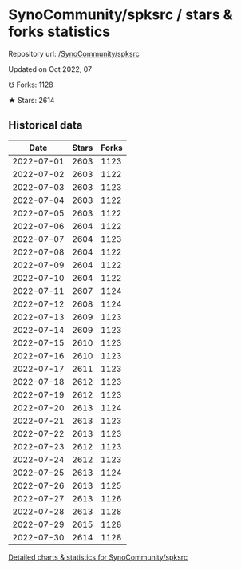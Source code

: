 # SynoCommunity/spksrc / stars & forks statistics

Repository url: [/SynoCommunity/spksrc](https://github.com/SynoCommunity/spksrc)

Updated on Oct 2022, 07

☋ Forks: 1128

★ Stars: 2614

## Historical data
| Date | Stars | Forks |
|------|-------|-------|
| 2022-07-01 | 2603 | 1123 | 
| 2022-07-02 | 2603 | 1122 | 
| 2022-07-03 | 2603 | 1123 | 
| 2022-07-04 | 2603 | 1122 | 
| 2022-07-05 | 2603 | 1122 | 
| 2022-07-06 | 2604 | 1122 | 
| 2022-07-07 | 2604 | 1123 | 
| 2022-07-08 | 2604 | 1122 | 
| 2022-07-09 | 2604 | 1122 | 
| 2022-07-10 | 2604 | 1122 | 
| 2022-07-11 | 2607 | 1124 | 
| 2022-07-12 | 2608 | 1124 | 
| 2022-07-13 | 2609 | 1123 | 
| 2022-07-14 | 2609 | 1123 | 
| 2022-07-15 | 2610 | 1123 | 
| 2022-07-16 | 2610 | 1123 | 
| 2022-07-17 | 2611 | 1123 | 
| 2022-07-18 | 2612 | 1123 | 
| 2022-07-19 | 2612 | 1123 | 
| 2022-07-20 | 2613 | 1124 | 
| 2022-07-21 | 2613 | 1123 | 
| 2022-07-22 | 2613 | 1123 | 
| 2022-07-23 | 2612 | 1123 | 
| 2022-07-24 | 2612 | 1123 | 
| 2022-07-25 | 2613 | 1124 | 
| 2022-07-26 | 2613 | 1125 | 
| 2022-07-27 | 2613 | 1126 | 
| 2022-07-28 | 2613 | 1128 | 
| 2022-07-29 | 2615 | 1128 | 
| 2022-07-30 | 2614 | 1128 | 


[Detailed charts & statistics for SynoCommunity/spksrc](https://reviewgithub.com/rep/SynoCommunity/spksrc)
